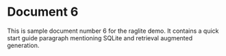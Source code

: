 # Document 6

This is sample document number 6 for the raglite demo. It contains a quick start guide paragraph mentioning SQLite and retrieval augmented generation.
